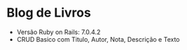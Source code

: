 # Blog de Livros

* Versão Ruby on Rails: 7.0.4.2
* CRUD Basico com Titulo, Autor, Nota, Descrição e Texto
